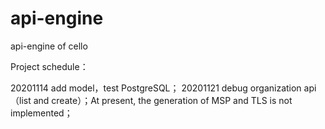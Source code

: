 # api-engine
api-engine of cello

Project schedule：

20201114 add model，test PostgreSQL；
20201121 debug organization api（list and create）；At present, the generation of MSP and TLS is not implemented；


